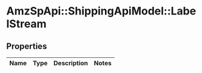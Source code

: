 # AmzSpApi::ShippingApiModel::LabelStream

## Properties
Name | Type | Description | Notes
------------ | ------------- | ------------- | -------------


